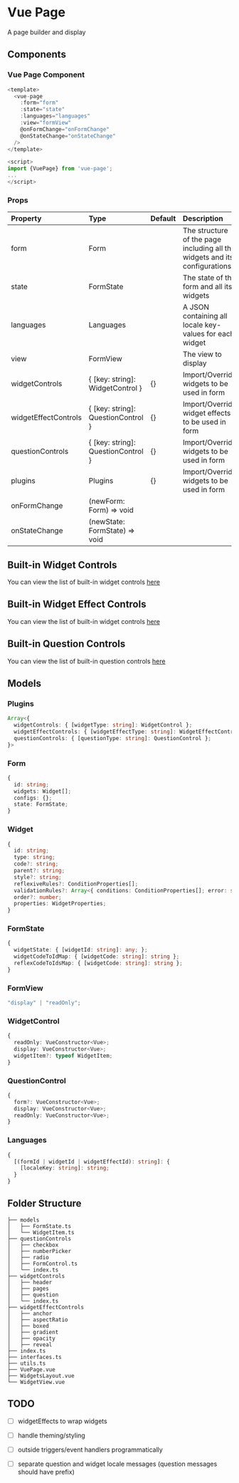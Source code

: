 # Vue Page

A page builder and display

## Components

### Vue Page Component

```typescript
<template>
  <vue-page
    :form="form"
    :state="state"
    :languages="languages"
    :view="formView"
    @onFormChange="onFormChange"
    @onStateChange="onStateChange"
  />
</template>

<script>
import {VuePage} from 'vue-page';
...
</script>
```

<!-- ### Vue Page Builder Component (FUTURE)

```typescript
<template>
  <vue-page-builder
    :form="form"
    :state="state"
    :languages="languages"
    @onFormChange="onFormChange"
    @onStateChange="onStateChange"
  />
</template>

<script>
import {VuePageBuilder} from 'vue-page';
...
</script>
``` -->

### Props

| Property             | Type                               | Default | Description                                                                |
| :------------------- | :--------------------------------- | :------ | :------------------------------------------------------------------------- |
| form                 | Form                               |         | The structure of the page including all the widgets and its configurations |
| state                | FormState                          |         | The state of the form and all its widgets                                  |
| languages            | Languages                          |         | A JSON containing all locale key-values for each widget                    |
| view                 | FormView                           |         | The view to display                                                        |
| widgetControls       | { [key: string]: WidgetControl }   | {}      | Import/Override widgets to be used in form                                 |
| widgetEffectControls | { [key: string]: QuestionControl } | {}      | Import/Override widget effects to be used in form                          |
| questionControls     | { [key: string]: QuestionControl } | {}      | Import/Override widgets to be used in form                                 |
| plugins              | Plugins                            | {}      | Import/Override widgets to be used in form                                 |
| onFormChange         | (newForm: Form) => void            |         |                                                                            |
| onStateChange        | (newState: FormState) => void      |         |                                                                            |

## Built-in Widget Controls

You can view the list of built-in widget controls [here](src/lib-components/widgetControls/README.md)

## Built-in Widget Effect Controls

You can view the list of built-in widget controls [here](src/lib-components/widgetEffectControls/README.md)

## Built-in Question Controls

You can view the list of built-in question controls [here](src/lib-components/questionControls/README.md)

## Models

### Plugins

```typescript
Array<{
  widgetControls: { [widgetType: string]: WidgetControl };
  widgetEffectControls: { [widgetEffectType: string]: WidgetEffectControl };
  questionControls: { [questionType: string]: QuestionControl };
}>
```

### Form

```typescript
{
  id: string;
  widgets: Widget[];
  configs: {};
  state: FormState;
}
```

### Widget

```typescript
{
  id: string;
  type: string;
  code?: string;
  parent?: string;
  style?: string;
  reflexiveRules?: ConditionProperties[];
  validationRules?: Array<{ conditions: ConditionProperties[]; error: string }>;
  order?: number;
  properties: WidgetProperties;
}
```

### FormState

```typescript
{
  widgetState: { [widgetId: string]: any; };
  widgetCodeToIdMap: { [widgetCode: string]: string };
  reflexCodeToIdsMap: { [widgetCode: string]: string };
}
```

### FormView

```typescript
"display" | "readOnly";
```

### WidgetControl

```typescript
{
  readOnly: VueConstructor<Vue>;
  display: VueConstructor<Vue>;
  widgetItem?: typeof WidgetItem;
}
```

### QuestionControl

```typescript
{
  form?: VueConstructor<Vue>;
  display: VueConstructor<Vue>;
  readOnly: VueConstructor<Vue>;
}
```

### Languages

```typescript
{
  [(formId | widgetId | widgetEffectId): string]: {
    [localeKey: string]: string;
  }
}
```

## Folder Structure

```text
├── models
│   ├── FormState.ts
│   └── WidgetItem.ts
├── questionControls
│   ├── checkbox
│   ├── numberPicker
│   ├── radio
│   ├── FormControl.ts
│   └── index.ts
├── widgetControls
│   ├── header
│   ├── pages
│   ├── question
│   └── index.ts
├── widgetEffectControls
│   ├── anchor
│   ├── aspectRatio
│   ├── boxed
│   ├── gradient
│   ├── opacity
│   ├── reveal
├── index.ts
├── interfaces.ts
├── utils.ts
├── VuePage.vue
├── WidgetsLayout.vue
└── WidgetView.vue
```

## TODO

- [ ] widgetEffects to wrap widgets

- [ ] handle theming/styling

- [ ] outside triggers/event handlers programmatically

- [ ] separate question and widget locale messages (question messages should have prefix)
